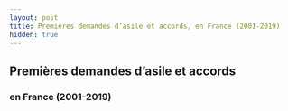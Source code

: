 ```yaml
---
layout: post
title: Premières demandes d’asile et accords, en France (2001-2019)
hidden: true
---
```


## Premières demandes d’asile et accords
### en France (2001-2019)

<div id="graph1">
  <div class="introduction1"></div>
  <div class="viewof-dataG" style="margin-bottom: 0.5em"></div>
  <div class="graphique1"></div>
  <div class="legende1"></div>
</div>

<script type="module">
import {Runtime, Inspector} from "https://cdn.jsdelivr.net/npm/@observablehq/runtime@4/dist/runtime.js";
import define from "https://api.observablehq.com/d/65fe5202d85f33e2.js?v=3";
new Runtime().module(define, name => {
  if (name === "introduction1") return new Inspector(document.querySelector("#graph1 .introduction1"));
  if (name === "graphique1") return new Inspector(document.querySelector("#graph1 .graphique1"));
  if (name === "viewof dataG") return new Inspector(document.querySelector("#graph1 .viewof-dataG"));
  if (name === "legende1") return new Inspector(document.querySelector("#graph1 .legende1"));
});
</script>
